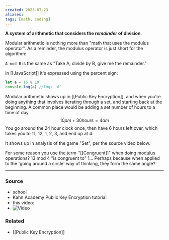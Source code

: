 ```yaml
---
created: 2023-07-23
aliases: 
tags: [math, coding]
---
```

**A system of arithmetic that considers the *remainder* of division**.

Modular arithmetic is nothing more than "math that uses the modulus operator". As a reminder, the modulus operator is just short for the algorithm: 

`A mod B` is the same as "Take A, divide by B, give me the remainder."

In [[JavaScript]] it's expressed using the percent sign:

```javascript
let a = 16 % 10
console.log(a) //logs `6`
```

Modular arithmetic shows up in [[Public Key Encryption]], and when you're doing anything that involves iterating through a set, and starting back at the beginning. A common place would be adding a set number of hours to a time of day.
$$10pm + 30 hours = 4am$$
You go around the 24 hour clock once, then have 6 hours left over, which takes you to 11, 12, 1, 2, 3, and end up at 4.

It shows up in analysis of the game "Set", per the source video below.

For some reason you use the term ''[[Congruent]]" when doing modulus operations?
	13 mod 4 "is congruent to" 1...
		Perhaps because when applied to the 'going around a circle' way of thinking, they form the same angle?

****
### Source
- school
- Kahn Academy Public Key Encryption tutorial
- this video:
- ![Video](https://www.youtube.com/watch?v=EkFX9jUJPKk&t=698s)

### Related
- [[Public Key Encryption]]
 